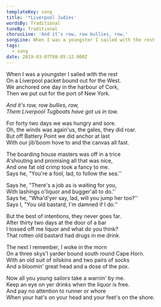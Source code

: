 ```yaml
---
templateKey: song
title: '*Liverpool Judies'
wordsBy: Traditional
tuneBy: Traditional
chorusLine: 'And it’s row, row bullies, row,'
songLine: When I was a youngster I sailed with the rest
tags:
  - song
date: 2019-03-07T08:05:12.000Z
---
```

When I was a youngster I sailed with the rest\
On a Liverpool packet bound out for the West.\
We anchored one day in the harbour of Cork,\
Then we put out for the port of New York.

_And it's row, row bullies, row,_\
_Them Liverpool Tugboats have got us in tow._

For forty two days we was hungry and sore.\
Oh, the winds was again'us, the gales, they did roar.\
But off Battery Point we did anchor at last\
With our jib'boom hove to and the canvas all fast.

The boarding house masters was off in a trice\
A'shouting and promising all that was nice,\
And one fat old crimp took a fancy to me.\
Says he, "You're a fool, lad, to follow the sea.''

Says he, "There's a job as is waiting for you,\
With lashings o'liquor and bugger'all to do.''\
Says he, "Wha'd'yer say, lad, will you jump her too?''\
Says I, "You old bastard, I'm damned if I do.''

But the best of intentions, they never goes far.\
After thirty two days at the door of a bar\
I tossed off me liquor and what do you think?\
That rotten old bastard had drugs in me drink.

The next I remember, I woke in the morn\
On a three skys'l yarder bound south round Cape Horn.\
With an old suit of oilskins and two pairs of socks\
And a bloomin' great head and a dose of the pox.

Now all you young sailors take a warnin' by me.\
Keep an eye on yer drinks when the liquor is free.\
And pay no attention to runner or whore\
When your hat's on your head and your feet's on the shore.
